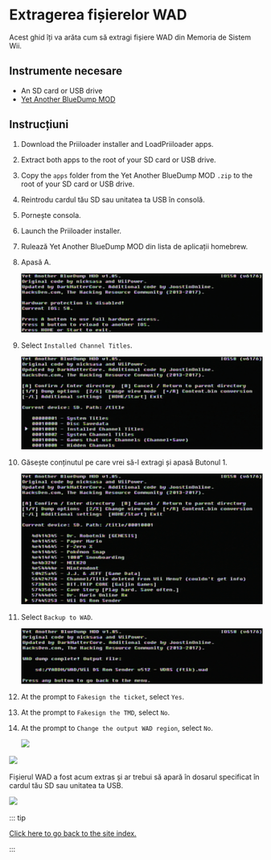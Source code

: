 # Extragerea fișierelor WAD

Acest ghid îți va arăta cum să extragi fișiere WAD din Memoria de Sistem Wii.

## Instrumente necesare

- An SD card or USB drive
- [Yet Another BlueDump MOD](https://oscwii.org/library/app/Yet-Another-BlueDump-Mod)

## Instrucțiuni

1. Download the Priiloader installer and LoadPriiloader apps.

2. Extract both apps to the root of your SD card or USB drive.

3. Copy the `apps` folder from the Yet Another BlueDump MOD `.zip` to the root of your SD card or USB drive.

4. Reintrodu cardul tău SD sau unitatea ta USB în consolă.

5. Pornește consola.

6. Launch the Priiloader installer.

7. Rulează Yet Another BlueDump MOD din lista de aplicații homebrew.

8. Apasă A.

   ![](/images/homebrew/DumpWADS/1.png)

9. Select `Installed Channel Titles`.

   ![](/images/homebrew/DumpWADS/2.png)

10. Găsește conținutul pe care vrei să-l extragi și apasă Butonul 1.

    ![](/images/homebrew/DumpWADS/3.png)

11. Select `Backup to WAD`.

    ![](/images/homebrew/DumpWADS/4.png)

12. At the prompt to `Fakesign the ticket`, select `Yes`.

13. At the prompt to `Fakesign the TMD`, select `No`.

14. At the prompt to `Change the output WAD region`, select `No`.

    ![](/images/homebrew/DumpWADS/5.png)

![](/images/homebrew/DumpWADS/6.png)

Fișierul WAD a fost acum extras și ar trebui să apară în dosarul specificat în cardul tău SD sau unitatea ta USB.

![](/images/homebrew/DumpWADS/7.png)

::: tip

[Click here to go back to the site index.](site-navigation)

:::
